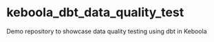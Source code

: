 # keboola_dbt_data_quality_test
Demo repository to showcase data quality testing using dbt in Keboola
